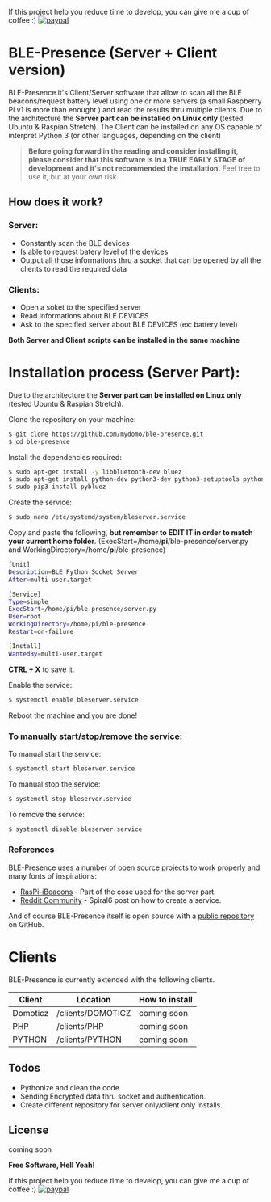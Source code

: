 If this project help you reduce time to develop, you can give me a cup of coffee :)
[![paypal](https://www.paypalobjects.com/en_US/i/btn/btn_donateCC_LG.gif)](https://paypal.me/marcobag)

# BLE-Presence (Server + Client version)

BLE-Presence it's Client/Server software that allow to scan all the BLE beacons/request battery level using one or more servers (a small Raspberry Pi v1 is more than enought ) and read the results thru multiple clients.
Due to the architecture the **Server part can be installed on Linux only** (tested Ubuntu & Raspian Stretch).
The Client can be installed on any OS capable of interpret Python 3 (or other languages, depending on the client)
> **Before going forward in the reading and consider installing it, please consider that this software is in a TRUE EARLY STAGE of development and it's not recommended the installation.**
> Feel free to use it, but at your own risk.

## How does it work?
### Server:
  - Constantly scan the BLE devices
  - Is able to request batery level of the devices
  - Output all those informations thru a socket that can be opened by all the clients to read the required data

### Clients:
  - Open a soket to the specified server
  - Read informations about BLE DEVICES
  - Ask to the specified server about BLE DEVICES (ex: battery level)

**Both Server and Client scripts can be installed in the same machine**

# Installation process (Server Part):
Due to the architecture the **Server part can be installed on Linux only** (tested Ubuntu & Raspian Stretch).

Clone the repository on your machine:
```sh
$ git clone https://github.com/mydomo/ble-presence.git
$ cd ble-presence
```
Install the dependencies required:
```sh
$ sudo apt-get install -y libbluetooth-dev bluez
$ sudo apt-get install python-dev python3-dev python3-setuptools python3-pip
$ sudo pip3 install pybluez
```
Create the service:
```sh
$ sudo nano /etc/systemd/system/bleserver.service
```
Copy and paste the following, **but remember to EDIT IT in order to match your current home folder**. (ExecStart=/home/**pi**/ble-presence/server.py and WorkingDirectory=/home/**pi**/ble-presence)
```sh
[Unit]
Description=BLE Python Socket Server
After=multi-user.target

[Service]
Type=simple
ExecStart=/home/pi/ble-presence/server.py
User=root
WorkingDirectory=/home/pi/ble-presence
Restart=on-failure

[Install]
WantedBy=multi-user.target
```
**CTRL + X** to save it.

Enable the service:
```sh
$ systemctl enable bleserver.service
```
Reboot the machine and you are done!

### To manually start/stop/remove the service:
To manual start the service:
```sh
$ systemctl start bleserver.service
```
To manual stop the service:
```sh
$ systemctl stop bleserver.service
```
To remove the service:
```sh
$ systemctl disable bleserver.service
```
### References

BLE-Presence uses a number of open source projects to work properly and many fonts of inspirations:

* [RasPi-iBeacons] - Part of the cose used for the server part.
* [Reddit Community] - Spiral6 post on how to create a service.

And of course BLE-Presence itself is open source with a [public repository] on GitHub.

# Clients

BLE-Presence is currently extended with the following clients.

| Client | Location | How to install |
| ------ | ------ | ------ |
| Domoticz | /clients/DOMOTICZ | coming soon |
| PHP | /clients/PHP | coming soon |
| PYTHON | /clients/PYTHON | coming soon |

## Todos

 - Pythonize and clean the code
 - Sending Encrypted data thru socket and authentication.
 - Create different repository for server only/client only installs.

License
----

coming soon

**Free Software, Hell Yeah!**

If this project help you reduce time to develop, you can give me a cup of coffee :)
[![paypal](https://www.paypalobjects.com/en_US/i/btn/btn_donateCC_LG.gif)](https://paypal.me/marcobag)

[//]: # (These are reference links used in the body of this note and get stripped out when the markdown processor does its job. There is no need to format nicely because it shouldn't be seen. Thanks SO - http://stackoverflow.com/questions/4823468/store-comments-in-markdown-syntax)

   [RasPi-iBeacons]: <https://github.com/flyinactor91/RasPi-iBeacons>
   [Reddit Community]: <https://www.reddit.com/r/raspberry_pi/comments/4vhofs/creating_a_systemd_daemon_so_you_can_run_a_python/>
   [public repository]: <https://github.com/mydomo/ble-presence>
